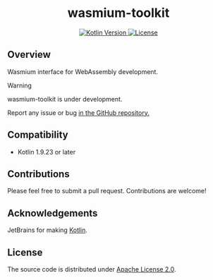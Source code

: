 <h1 style="text-align: center;">wasmium-toolkit</h1>

<p style="text-align: center;">
    <a href="https://kotlinlang.org">
        <img alt="Kotlin Version" src="https://img.shields.io/badge/kotlin-1.9.23-blue.svg?logo=kotlin">
    </a>
    <a href="https://github.com/wasmium/wasmium-toolkit/blob/main/LICENSE">
        <img alt="License" src="https://img.shields.io/github/license/wasmium/wasmium-toolkit" />
    </a>
</p>

## Overview

Wasmium interface for WebAssembly development.

> [!WARNING]
> wasmium-toolkit is under development.
>
> Report any issue or bug <a href="/issues">in the GitHub repository.</a>
> 
 
## Compatibility

* Kotlin 1.9.23 or later

## Contributions

Please feel free to submit a pull request. Contributions are welcome!

## Acknowledgements

JetBrains for making [Kotlin](https://kotlinlang.org).

## License

The source code is distributed under [Apache License 2.0](LICENSE).
